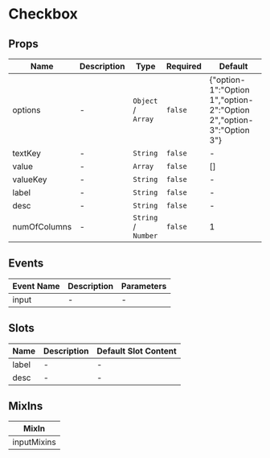 # Checkbox

## Props

<!-- @vuese:Checkbox:props:start -->
|Name|Description|Type|Required|Default|
|---|---|---|---|---|
|options|-|`Object` /  `Array`|`false`|{"option-1":"Option 1","option-2":"Option 2","option-3":"Option 3"}|
|textKey|-|`String`|`false`|-|
|value|-|`Array`|`false`|[]|
|valueKey|-|`String`|`false`|-|
|label|-|`String`|`false`|-|
|desc|-|`String`|`false`|-|
|numOfColumns|-|`String` /  `Number`|`false`|1|

<!-- @vuese:Checkbox:props:end -->


## Events

<!-- @vuese:Checkbox:events:start -->
|Event Name|Description|Parameters|
|---|---|---|
|input|-|-|

<!-- @vuese:Checkbox:events:end -->


## Slots

<!-- @vuese:Checkbox:slots:start -->
|Name|Description|Default Slot Content|
|---|---|---|
|label|-|-|
|desc|-|-|

<!-- @vuese:Checkbox:slots:end -->


## MixIns

<!-- @vuese:Checkbox:mixIns:start -->
|MixIn|
|---|
|inputMixins|

<!-- @vuese:Checkbox:mixIns:end -->


